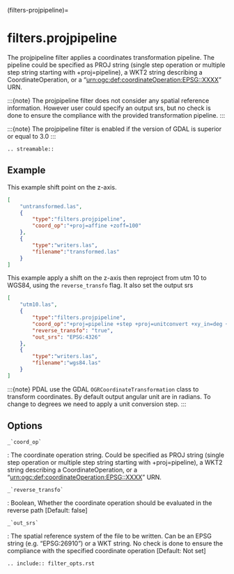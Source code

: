 (filters-projpipeline)=

# filters.projpipeline

The projpipeline filter applies a coordinates transformation pipeline. The pipeline could be specified as PROJ string (single step operation or multiple step string starting with +proj=pipeline), a WKT2 string describing a CoordinateOperation, or a “<urn:ogc:def:coordinateOperation:EPSG::XXXX>” URN.

:::{note}
The projpipeline filter does not consider any spatial reference information.
However user could specify an output srs, but no check is done to ensure
the compliance with the provided transformation pipeline.
:::

:::{note}
The projpipeline filter is enabled if the version of GDAL is superior or equal to 3.0
:::

```{eval-rst}
.. streamable::
```

## Example

This example shift point on the z-axis.

```json
[
    "untransformed.las",
    {
        "type":"filters.projpipeline",
        "coord_op":"+proj=affine +zoff=100"
    },
    {
        "type":"writers.las",
        "filename":"transformed.las"
    }
]
```

This example apply a shift on the z-axis then reproject from utm 10
to WGS84, using the `reverse_transfo` flag. It also set the output srs

```json
[
    "utm10.las",
    {
        "type":"filters.projpipeline",
        "coord_op":"+proj=pipeline +step +proj=unitconvert +xy_in=deg +xy_out=rad +step +proj=utm +zone=10 +step +proj=affine +zoff=100",
        "reverse_transfo": "true",
        "out_srs": "EPSG:4326"
    },
    {
        "type":"writers.las",
        "filename":"wgs84.las"
    }
]
```

:::{note}
PDAL use the GDAL `OGRCoordinateTransformation` class to transform coordinates.
By default output angular unit are in radians. To change to degrees we need to
apply a unit conversion step.
:::

## Options

`` _`coord_op` ``

: The coordinate operation string.
  Could be specified as PROJ string (single step operation or
  multiple step string starting with +proj=pipeline),
  a WKT2 string describing a CoordinateOperation,
  or a “<urn:ogc:def:coordinateOperation:EPSG::XXXX>” URN.

`` _`reverse_transfo` ``

: Boolean, Whether the coordinate operation should be evaluated
  in the reverse path \[Default: false\]

`` _`out_srs` ``

: The spatial reference system of the file to be written.
  Can be an EPSG string (e.g. “EPSG:26910”) or a WKT string.
  No check is done to ensure the compliance with the specified coordinate
  operation \[Default: Not set\]

```{eval-rst}
.. include:: filter_opts.rst
```
